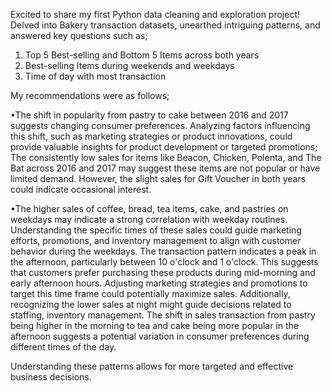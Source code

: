Excited to share my first Python data cleaning and exploration project! Delved into Bakery transaction datasets, unearthed intriguing patterns, and answered key questions such as;

1. Top 5 Best-selling and Bottom 5 Items across both years
2. Best-selling Items during weekends and weekdays
3. Time of day with most transaction

My recommendations were as follows;

•The shift in popularity from pastry to cake between 2016 and 2017 suggests changing consumer preferences. Analyzing factors influencing this shift, such as marketing strategies or product innovations, could provide valuable insights for product development or targeted promotions; The consistently low sales for items like Beacon, Chicken, Polenta, and The Bat across 2016 and 2017 may suggest these items are not popular or have limited demand. However, the slight sales for Gift Voucher in both years could indicate occasional interest.

•The higher sales of coffee, bread, tea items, cake, and pastries on weekdays may indicate a strong correlation with weekday routines. Understanding the specific times of these sales could guide marketing efforts, promotions, and inventory management to align with customer behavior during the weekdays.
The transaction pattern indicates a peak in the afternoon, particularly between 10 o'clock and 1 o'clock. This suggests that customers prefer purchasing these products during mid-morning and early afternoon hours. Adjusting marketing strategies and promotions to target this time frame could potentially maximize sales. Additionally, recognizing the lower sales at night might guide decisions related to staffing, inventory management. The shift in sales transaction from pastry being higher in the morning to tea and cake being more popular in the afternoon suggests a potential variation in consumer preferences during different times of the day.

Understanding these patterns allows for more targeted and effective business decisions.



